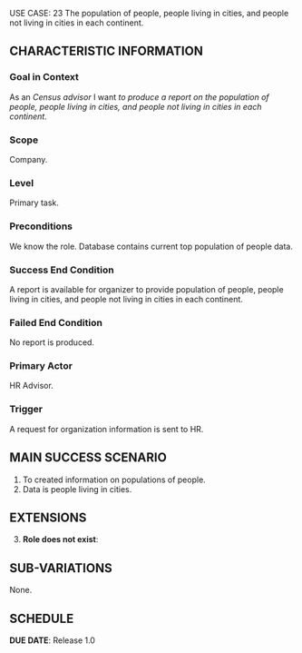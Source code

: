 USE CASE: 23 The population of people, people living in cities, and people not living in cities in each continent.

## CHARACTERISTIC INFORMATION

### Goal in Context

As an *Census advisor* I want *to produce a report on the population of people, people living in cities, and people not living in cities in each continent.*

### Scope

Company.

### Level

Primary task.

### Preconditions

We know the role. Database contains current top population of people data.

### Success End Condition

A report is available for organizer to provide population of people, people living in cities, and people not living in cities in each continent.

### Failed End Condition

No report is produced.

### Primary Actor

HR Advisor.

### Trigger

A request for organization information is sent to HR.

## MAIN SUCCESS SCENARIO

1. To created information on populations of people.
2. Data is people living in cities.

## EXTENSIONS

3. **Role does not exist**:

## SUB-VARIATIONS

None.

## SCHEDULE

**DUE DATE**: Release 1.0
